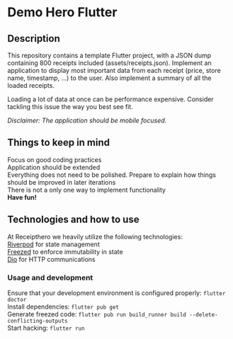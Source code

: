 # Demo Hero Flutter

## Description
This repository contains a template Flutter project, with a JSON dump containing 800 receipts included (assets/receipts.json). Implement an application to display most important data from each receipt (price, store name, timestamp, ...) to the user. Also implement a summary of all the loaded receipts.

Loading a lot of data at once can be performance expensive. Consider tackling this issue the way you best see fit.

*Disclaimer: The application should be mobile focused.*

## Things to keep in mind
Focus on good coding practices\
Application should be extended\
Everything does not need to be polished. Prepare to explain how things should be improved in later iterations\
There is not a only one way to implement functionality\
**Have fun!**

## Technologies and how to use
At Receipthero we heavily utilize the following technologies:\
[Riverpod](https://pub.dev/packages/flutter_riverpod) for state management\
[Freezed](https://pub.dev/packages/freezed) to enforce immutability in state\
[Dio](https://pub.dev/packages/dio) for HTTP communications

### Usage and development
Ensure that your development environment is configured properly: ```flutter doctor``` \
Install dependencies: ```flutter pub get``` \
Generate freezed code:  ```flutter pub run build_runner build --delete-conflicting-outputs``` \
Start hacking: ```flutter run```

